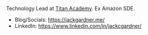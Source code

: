 Technology Lead at [Titan Academy](https://www.titanacademy.io/). Ex Amazon SDE.

* Blog/Socials: https://jackgardner.me/
* LinkedIn: https://www.linkedin.com/in/jackcgardner/
